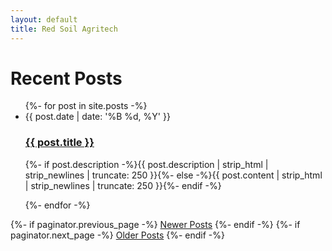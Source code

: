 ```yaml
---
layout: default
title: Red Soil Agritech
---
```


<div class="home" id="home">
  <h1 class="pageTitle">Recent Posts</h1>
  <ul class="posts noList">
    {%- for post in site.posts -%}
      <li>
        <span class="date">{{ post.date | date: '%B %d, %Y' }}</span>
        <h3><a class="post-link" href="{{ post.url | relative_url }}">{{ post.title }}</a></h3>
        <p class="description">{%- if post.description -%}{{ post.description | strip_html | strip_newlines | truncate: 250 }}{%- else -%}{{ post.content | strip_html | strip_newlines | truncate: 250 }}{%- endif -%}</p>
      </li>
    {%- endfor -%}
  </ul>
  <!-- Pagination links -->
  <div class="pagination">
    {%- if paginator.previous_page -%}
      <a href="{{ paginator.previous_page_path | relative_url }}" class="previous button__outline">Newer Posts</a> 
    {%- endif -%}
    {%- if paginator.next_page -%}
      <a href="{{ paginator.next_page_path | relative_url }}" class="next button__outline">Older Posts</a>
    {%- endif -%}
  </div>
</div>